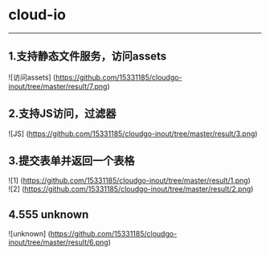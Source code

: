 # cloud-io
_______________________________________________________
## 1.支持静态文件服务，访问assets</br>
![访问assets] (https://github.com/15331185/cloudgo-inout/tree/master/result/7.png)</br>
## 2.支持JS访问，过滤器</br>
![JS] (https://github.com/15331185/cloudgo-inout/tree/master/result/3.png)</br>
## 3.提交表单并返回一个表格</br>
![1] (https://github.com/15331185/cloudgo-inout/tree/master/result/1.png)</br>
![2] (https://github.com/15331185/cloudgo-inout/tree/master/result/2.png)</br>
## 4.555 unknown</br>
![unknown] (https://github.com/15331185/cloudgo-inout/tree/master/result/6.png)</br>
